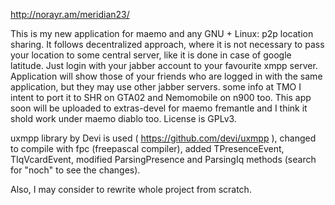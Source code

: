 http://norayr.am/meridian23/

This is my new application for maemo and any GNU + Linux: p2p location sharing.
It follows decentralized approach, where it is not necessary to pass your location to some central server, like it is done in case of google latitude. 
Just login with your jabber account to your favourite xmpp server. 
Application will show those of your friends who are logged in with the same application, but they may use other jabber servers. 
some info at TMO 
I intent to port it to SHR on GTA02 and Nemomobile on n900 too. This app soon will be uploaded to extras-devel for maemo fremantle and I think it shold work under maemo diablo too. 
License is GPLv3.

uxmpp library by Devi is used ( https://github.com/devi/uxmpp ), changed to compile with fpc (freepascal compiler), added TPresenceEvent, TIqVcardEvent, modified ParsingPresence and ParsingIq methods (search for "noch" to see the changes).

Also, I may consider to rewrite whole project from scratch.

